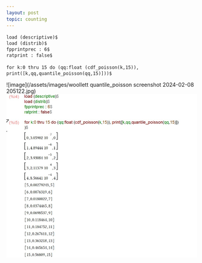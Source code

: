 ```yaml
---
layout: post
topic: counting
---
```


	load (descriptive)$  
	load (distrib)$  
	fpprintprec : 6$  
	ratprint : false$  
	  
	for k:0 thru 15 do (qq:float (cdf_poisson(k,15)), print([k,qq,quantile_poisson(qq,15)]))$  

![image](/assets/images/woollett quantile_poisson screenshot 2024-02-08 205122.jpg)  
<img src="/assets/images/woollett quantile_poisson screenshot 2024-02-08 205122.jpg" alt="">  